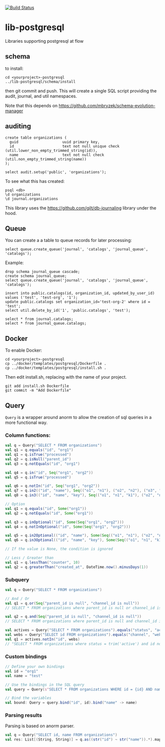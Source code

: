 [![Build Status](https://travis-ci.org/flowcommerce/lib-postgresql.svg?branch=main)](https://travis-ci.org/flowcommerce/lib-postgresql)

# lib-postgresql

Libraries supporting postgresql at flow

## schema

to install:

    cd <yourproject>-postgresql
    ../lib-postgresql/schema/install

then git commit and push. This will create a single SQL script
providing the audit, journal, and util namespaces.

Note that this depends on https://github.com/mbryzek/schema-evolution-manager

## auditing

    create table organizations (
      guid                    uuid primary key,
      id                      text not null unique check (util.lower_non_empty_trimmed_string(id)),
      name                    text not null check (util.non_empty_trimmed_string(name))
    );

    select audit.setup('public', 'organizations');

To see what this has created:

    psql <db>
    \d organizations
    \d journal.organizations

This library uses the https://github.com/gilt/db-journaling library under the hood.

## Queue

You can create a a table to queue records for later processing:

```
select queue.create_queue('journal', 'catalogs', 'journal_queue', 'catalogs');
```

Example:

```
drop schema journal_queue cascade;
create schema journal_queue;
select queue.create_queue('journal', 'catalogs', 'journal_queue', 'catalogs');

insert into public.catalogs(id, organization_id, updated_by_user_id) values ('test', 'test-org', '1');
update public.catalogs set organization_id='test-org-2' where id = 'test';
select util.delete_by_id('1', 'public.catalogs', 'test');

select * from journal.catalogs;
select * from journal_queue.catalogs;
```

## Docker

To enable Docker:

    cd <yourproject>-postgresql
    cp ../docker/templates/postgresql/Dockerfile .
    cp ../docker/templates/postgresql/install.sh .

Then edit install.sh, replacing <NAME> with the name of your project.

    git add install.sh Dockerfile
    git commit -m "Add Dockerfile"

## Query 

`Query` is a wrapper around anorm to allow the creation of sql queries in a more functional way.

### Column functions:

```scala
val q = Query("SELECT * FROM organizations")
val q1 = q.equals("id", "org1")
val q1 = q.isTrue("processed")
val q2 = q.isNull("parent_id")
val q3 = q.notEquals("id", "org1")

val q4 = q.in("id", Seq("org1", "org2"))
val q5 = q.isTrue("processed")

val q6 = q.notIn("id", Seq("org1", "org2"))
val q7 = q.in2(("id", "name"), Seq(("o1", "n1"), ("o2", "n2"), ("o3", "n3")))
val q8 = q.in3(("id", "name", "key"), Seq(("o1", "n1", "k1"), ("o2", "n2", "k2"), ("o3", "n3", "k3")))

// Option
val q1 = q.equals("id", Some("org1"))
val q2 = q.notEquals("id", Some("org1"))

val q3 = q.inOptional("id", Some(Seq("org1", "org2")))
val q4 = q.notInOptional("id", Some(Seq("org1", "org2")))

val q5 = q.in2Optional(("id", "name"), Some(Seq(("o1", "n1"), ("o2", "n2"), ("o3", "n3"))))
val q6 = q.in3Optional(("id", "name", "key"), Some(Seq(("o1", "n1", "k1"), ("o2", "n2", "k2"), ("o3", "n3", "k3"))))

// If the value is None, the condition is ignored

// Less / Greater than
val q1 = q.lessThan("counter", 10)
val q2 = q.greaterThan("created_at", DateTime.now().minusDays(1))


```

### Subquery

```scala
val q = Query("SELECT * FROM organizations")

// And / Or
val q1 = q.or(Seq("parent_id is null", "channel_id is null"))
// SELECT * FROM organizations where parent_id is null or channel_id is null

val q2 = q.and(Seq("parent_id is null", "channel_id is null"))
// SELECT * FROM organizations where parent_id is null and channel_id is null

val actives = Query("SELECT * FROM organizations").equals("status", "active")
val webs = Query("SELECT id FROM organizations").equals("channel", "web")
val q1 = actives.notIn("id", webs)
// "SELECT * FROM organizations where status = trim('active') and id not in (select id from experiences where channel = trim('web'))"
```

### Custom bindings

```scala
// Define your own bindings
val id = "org1"
val name = "test"

// Use the bindings in the SQL query
val query = Query(s"SELECT * FROM organizations WHERE id = {id} AND name = {name}")

// Bind the variables
val bound: Query = query.bind("id", id).bind("name" -> name)
```

### Parsing results

Parsing is based on anorm parser.

```scala
val q = Query("SELECT id, name FROM organizations")
val res: List[(String, String)] = q.as((str("id") ~ str("name")).*).map { case id ~ name => (id, name) }
```
